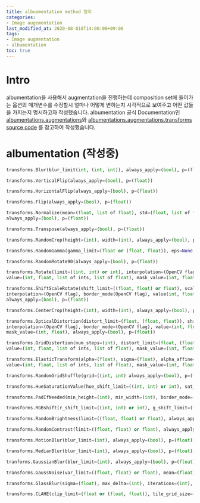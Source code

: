 ```yaml
---
title: albuementation method 정리
categories:
- Image augementation
last_modified_at: 2020-08-018T14:00:00+09:00
tags:
- Image augmentation
- albumentation
toc: true
---
```

# Intro
albumentation을 사용해서 augmentation을 진행하는데 composition set에 들어가는 옵션의 매개변수를 수정할시
얼마나 어떻게 변하는지 시각적으로 보여주고 어떤 값들을 가지는지 명시하고자 작성했습니다.
albumentation 공식 Documentation인 [albumentations.augmentations](https://albumentations.readthedocs.io/en/latest/api/augmentations.html)와
[albumentations.augmentations.transforms source code](https://albumentations.readthedocs.io/en/latest/_modules/albumentations/augmentations/transforms.html)
를 참고하여 작성했습니다.


# albumentation (작성중)
```python
transforms.Blur(blur_limit(int, (int, int)), always_apply=(bool), p=(float))
```
```python
transforms.VerticalFlip(always_apply=(bool), p=(float))
```
```python
transforms.HorizontalFlip(always_apply=(bool), p=(float))
```
```python
transforms.Flip(always_apply=(bool), p=(float))
```
```python
transforms.Normalize(mean=(float, list of float), std=(float, list of float), max_pixel_value=(float), 
always_apply=(bool), p=(float))
```
```python
transforms.Transpose(always_apply=(bool), p=(float))
```
```python
transforms.RandomCrop(height=(int), width=(int), always_apply=(bool), p=(float))
```
```python
transforms.RandomGamma(gamma_limit=(float or (float, float)), eps=None, always_apply=(bool), p=(float))
```
```python
transforms.RandomRotate90(always_apply=(bool), p=(float))
```
```python
transforms.Rotate(limit=((int, int) or int), interpolation=(OpenCV flag), border_mode=(OpenCV flag), 
value=(int, float, list of ints, list of float), mask_value=(int, float), always_apply=(bool), p=(float))
```
```python
transforms.ShiftScaleRotate(shift_limit=((float, float) or float), scale_limit((float, float) or float), rotate_limit((int, int or int), 
interpolation=(OpenCV flag), border_mode(OpenCV flag), value(int, float, list of int, list of float), mask_value=(int, float), 
always_apply=(bool), p=(float))
```
```python
transforms.CenterCrop(height=(int), width=(int), always_apply=(bool), p=(float))
```
```python
transforms.OpticalDistortion(distort_limit=(float, (float, float)), shift_limit=(float, (float, float)), 
interpolation=(OpenCV flag), border_mode=(OpenCV flag), value=(int, float, list of ints, list of float), 
mask_value=(int, float), always_apply=(bool), p=(float))
```
```python
transforms.GridDistortion(num_steps=(int), distort_limit=(float, (float, float)), interpolation=(OpenCV flag), border_mode=(OpenCV flag), 
value=(int, float, list of ints, list of float), mask_value=(int, float), always_apply=(bool), p=(float))
```
```python
transforms.ElasticTransform(alpha=(float), sigma=(float), alpha_affine=(float), interpolation=(OpenCV flag), border_mode=(OpenCV flag), 
value=(int, float, list of ints, list of float), mask_value=(int, float), approximate=(bool), always_apply=(bool), p=(float))
```
```python
transforms.RandomGridShuffle(grid=((int, int) always_apply=(bool), p=(float))
```
```python
transforms.HueSaturationValue(hue_shift_limit=((int, int) or int), sat_shift_limit=((int, int) or int), val_shift_limit=((int, int) or int), always_apply=(bool), p=(float))
```
```python
transforms.PadIfNeeded(min_height=(int), min_width=(int), border_mode=(OpenCV flag), value=(int, float, list of int, list of float), mask_value=(int, float), always_apply=(bool), p=(float))
```
```python
transforms.RGBshift(r_shift_limit=((int, int) or int), g_shift_limit=((int, int) or int), b_shift_limit=((int, int) or int), p=(float))
```
```python
transforms.RandomBrightness(limit=((float, float) or float), always_apply=(bool), p=(float))
```
```python
transforms.RandomContrast(limit=((float, float) or float), always_apply=(bool), p=(float))
```
```python
transforms.MotionBlur(blur_limit=(int), always_apply=(bool), p=(float))
```
```python
transforms.MedianBlur(blur_limit=(int), always_apply=(bool), p=(float))
```
```python
tranforms.GaussianBlur(blur_limit=(int), always_apply=(bool), p=(float))
```
```python
transforms.GaussNoise(var_limit=((float, float) or float), mean=(float), always_apply=(bool), p=(float))
```
```python
transforms.GlassBlur(sigma=(float), max_delta=(int), iterations=(int), mode=(str), always_apply=(bool), p=(float))
```
```python
transforms.CLAHE(clip_limit=(float or (float, float)), tile_grid_size=((int, int)), always_apply=(bool), p=(float))
```